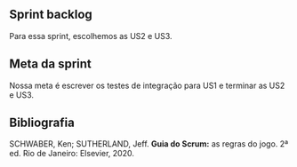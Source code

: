 ## Sprint backlog
Para essa sprint, escolhemos as US2 e US3.



## Meta da sprint
Nossa meta é escrever os testes de integração para US1 e terminar as US2 e US3.



## Bibliografia 
SCHWABER, Ken; SUTHERLAND, Jeff. **Guia do Scrum:** as regras do jogo. 2ª ed. Rio de Janeiro: Elsevier, 2020.
